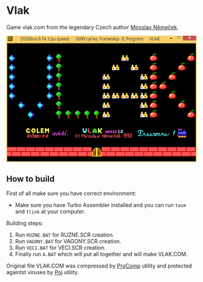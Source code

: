 # Vlak

Game vlak.com from the legendary Czech author [Miroslav Němeček](https://github.com/oldcompcz/readme/wiki/Nemecek).

![VLAK.png](DOC/VLAK.png)

## How to build

First of all make sure you have correct environment:

* Make sure you have Turbo Assembler installed and you can run `tasm` and `tlink` at your computer.

Building steps:

1. Run `RUZNE.BAT` for RUZNE.SCR creation.
1. Run `VAGONY.BAT` for VAGONY.SCR creation.
1. Run `VECI.BAT` for VECI.SCR creation.
1. Finally run `A.BAT` which will put all together and will make VLAK.COM.

Original file VLAK.COM was compressed by 
[ProComp](http://panda38.sweb.cz/download/ProComp.zip) utility and 
protected againtst viruses by [Poj](http://panda38.sweb.cz/download/Poj.zip) 
utility.  
